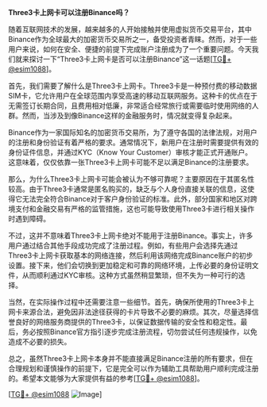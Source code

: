 **Three3卡上网卡可以注册Binance吗？**

随着互联网技术的发展，越来越多的人开始接触并使用虚拟货币交易平台，其中Binance作为全球最大的加密货币交易所之一，备受投资者青睐。然而，对于一些用户来说，如何在安全、便捷的前提下完成账户注册成为了一个重要问题。今天我们就来探讨一下“Three3卡上网卡是否可以注册Binance”这一话题[[TG💪+ @esim1088](https://t.me/s/esim1088)]。

首先，我们需要了解什么是Three3卡上网卡。Three3卡是一种预付费的移动数据SIM卡，它允许用户在全球范围内享受高速的移动互联网服务。这种卡的优点在于无需签订长期合同，且费用相对低廉，非常适合经常旅行或需要临时使用网络的人群。然而，当涉及到像Binance这样的金融服务时，情况就变得复杂起来。

Binance作为一家国际知名的加密货币交易所，为了遵守各国的法律法规，对用户的注册和身份验证有着严格的要求。通常情况下，新用户在注册时需要提供有效的身份证件信息，并通过KYC（Know Your Customer）审核才能正式开通账户。这意味着，仅仅依靠一张Three3卡上网卡可能不足以满足Binance的注册要求。

那么，为什么Three3卡上网卡可能会被认为不够可靠呢？主要原因在于其匿名性较高。由于Three3卡通常是匿名购买的，缺乏与个人身份直接关联的信息，这使得它无法完全符合Binance对于客户身份验证的标准。此外，部分国家和地区对跨境支付和金融交易有严格的监管措施，这也可能导致使用Three3卡进行相关操作时遇到障碍。

不过，这并不意味着Three3卡上网卡绝对不能用于注册Binance。事实上，许多用户通过结合其他手段成功完成了注册过程。例如，有些用户会选择先通过Three3卡上网卡获取基本的网络连接，然后利用该网络完成Binance账户的初步设置。接下来，他们会切换到更加稳定和可靠的网络环境，上传必要的身份证明文件，从而顺利通过KYC审核。这种方式虽然稍显繁琐，但不失为一种可行的选择。

当然，在实际操作过程中还需要注意一些细节。首先，确保所使用的Three3卡上网卡来源合法，避免因非法途径获得的卡片导致不必要的麻烦。其次，尽量选择信誉良好的网络服务商提供的Three3卡，以保证数据传输的安全性和稳定性。最后，务必按照Binance官方指引逐步完成注册流程，切勿尝试任何违规操作，以免造成不必要的损失。

总之，虽然Three3卡上网卡本身并不能直接满足Binance注册的所有要求，但在合理规划和谨慎操作的前提下，它是完全可以作为辅助工具帮助用户顺利完成注册的。希望本文能够为大家提供有益的参考[[TG💪+ @esim1088](https://t.me/s/esim1088)]。

[[TG💪+ @esim1088](https://t.me/s/esim1088) ![Image](https://i.postimg.cc/4NQfJmqS/Snipaste-2025-05-13-00-14-12.png)]